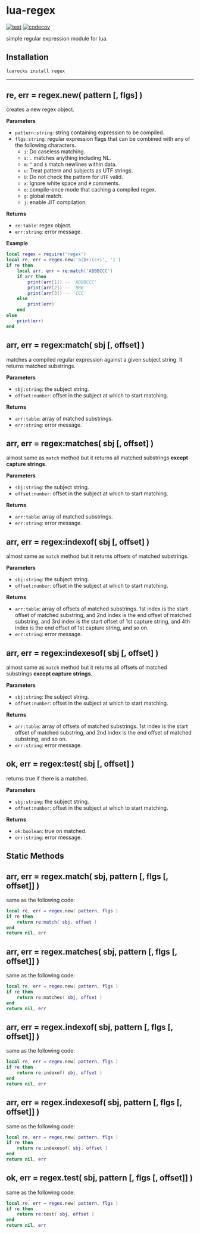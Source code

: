 # lua-regex

[![test](https://github.com/mah0x211/lua-regex/actions/workflows/test.yml/badge.svg)](https://github.com/mah0x211/lua-regex/actions/workflows/test.yml)
[![codecov](https://codecov.io/gh/mah0x211/lua-regex/branch/master/graph/badge.svg)](https://codecov.io/gh/mah0x211/lua-regex)


simple regular expression module for lua.


## Installation

```sh
luarocks install regex
```


***


## re, err = regex.new( pattern [, flgs] )

creates a new regex object.

**Parameters**

- `pattern:string`: string containing expression to be compiled.
- `flgs:string`: regular expression flags that can be combined with any of the following characters.
    - `i`: Do caseless matching.
    - `s`: `.` matches anything including NL.
    - `m`: `^` and `$` match newlines within data.
    - `u`: Treat pattern and subjects as UTF strings.
    - `U`: Do not check the pattern for `UTF` valid.
    - `x`: Ignore white space and `#` comments.
    - `o`: compile-once mode that caching a compiled regex.
    - `g`: global match.
    - `j`: enable JIT compilation.

**Returns**

- `re:table`: regex object.
- `err:string`: error message.

**Example**

```lua
local regex = require('regex')
local re, err = regex.new('a(b+)(c+)', 'i')
if re then
    local arr, err = re:match('ABBBCCC')
    if arr then
        print(arr[1]) -- 'ABBBCCC'
        print(arr[2]) -- 'BBB'
        print(arr[3]) -- 'CCC'
    else
        print(err)
    end
else
    print(err)
end
```



## arr, err = regex:match( sbj [, offset] )

matches a compiled regular expression against a given subject string. It returns matched substrings.

**Parameters**

- `sbj:string`: the subject string.
- `offset:number`: offset in the subject at which to start matching.

**Returns**

- `arr:table`: array of matched substrings.
- `err:string`: error message.


## arr, err = regex:matches( sbj [, offset] )

almost same as `match` method but it returns all matched substrings **except capture strings**.

**Parameters**

- `sbj:string`: the subject string.
- `offset:number`: offset in the subject at which to start matching.

**Returns**

- `arr:table`: array of matched substrings.
- `err:string`: error message.


## arr, err = regex:indexof( sbj [, offset] )

almost same as `match` method but it returns offsets of matched substrings.

**Parameters**

- `sbj:string`: the subject string.
- `offset:number`: offset in the subject at which to start matching.

**Returns**

- `arr:table`: array of offsets of matched substrings. 1st index is the start offset of matched substring, and 2nd index is the end offset of matched substring, and 3rd index is the start offset of 1st capture string, and 4th index is the end offset of 1st capture string, and so on.
- `err:string`: error message.


## arr, err = regex:indexesof( sbj [, offset] )

almost same as `match` method but it returns all offsets of matched substrings **except capture strings**.

**Parameters**

- `sbj:string`: the subject string.
- `offset:number`: offset in the subject at which to start matching.

**Returns**

- `arr:table`: array of offsets of matched substrings. 1st index is the start offset of matched substring, and 2nd index is the end offset of matched substring, and so on.
- `err:string`: error message.


## ok, err = regex:test( sbj [, offset] )

returns true if there is a matched.

**Parameters**

- `sbj:string`: the subject string.
- `offset:number`: offset in the subject at which to start matching.

**Returns**

- `ok:boolean`: true on matched.
- `err:string`: error message.



## Static Methods


## arr, err = regex.match( sbj, pattern [, flgs [, offset]] )

same as the following code:

```lua
local re, err = regex.new( pattern, flgs )
if re then
    return re:match( sbj, offset )
end
return nil, err
```


## arr, err = regex.matches( sbj, pattern [, flgs [, offset]] )

same as the following code:

```lua
local re, err = regex.new( pattern, flgs )
if re then
    return re:matches( sbj, offset )
end
return nil, err
```


## arr, err = regex.indexof( sbj, pattern [, flgs [, offset]] )

same as the following code:

```lua
local re, err = regex.new( pattern, flgs )
if re then
    return re:indexof( sbj, offset )
end
return nil, err
```


## arr, err = regex.indexesof( sbj, pattern [, flgs [, offset]] )

same as the following code:

```lua
local re, err = regex.new( pattern, flgs )
if re then
    return re:indexesof( sbj, offset )
end
return nil, err
```


## ok, err = regex.test( sbj, pattern [, flgs [, offset]] )

same as the following code:

```lua
local re, err = regex.new( pattern, flgs )
if re then
    return re:test( sbj, offset )
end
return nil, err
```

